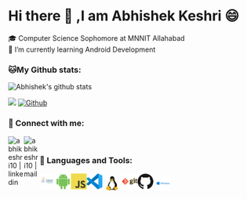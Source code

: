 [mail]: https://github.com/abhikeshri10
[linkedin]: https://www.linkedin.com/in/abhikeshri10/
# Hi there 👋 ,I am Abhishek Keshri 😄
🎓 Computer Science Sophomore at MNNIT Allahabad
 <br>
🌱 I’m currently learning Android Development
<br>
### 🐱My Github stats:
![Abhishek's github stats](https://github-readme-stats.vercel.app/api?username=abhikeshri10&show_icons=true&theme=react)

<!-- ![Top Langs](https://github-readme-stats.vercel.app/api/top-langs/?username=abhikeshri10&theme=react&langs_count=8) -->

![](https://visitor-badge.laobi.icu/badge?page_id=abhikeshri10.abhikeshri10)
[![Github](https://img.shields.io/github/followers/abhikeshri10?label=Followers&logo=Github)](https://github.com/abhikeshri10)
### 💞️ Connect with me:
[<img align="left" alt="abhikeshri10 | linkedin" width="32px" src="https://cdn.jsdelivr.net/npm/simple-icons@v3/icons/linkedin.svg" />][linkedin]
[<img align="left" alt="abhikeshri10 | mail" width="32px" src="https://cdn.jsdelivr.net/npm/simple-icons@v3/icons/gmail.svg" />][mail] 
</br>
### 🧰 Languages and Tools:
<p>
<img align="left" alt="Java" width="32px" src="https://raw.githubusercontent.com/github/explore/80688e429a7d4ef2fca1e82350fe8e3517d3494d/topics/java/java.png"/>
 <img align="left" alt="Android" width="32px" src="https://raw.githubusercontent.com/github/explore/80688e429a7d4ef2fca1e82350fe8e3517d3494d/topics/android/android.png"/>
<img align="left" alt="JavaScript" width="32px" src="https://raw.githubusercontent.com/github/explore/80688e429a7d4ef2fca1e82350fe8e3517d3494d/topics/javascript/javascript.png" />
<img align="left" alt="Visual Studio Code" width="32px" src="https://raw.githubusercontent.com/github/explore/80688e429a7d4ef2fca1e82350fe8e3517d3494d/topics/visual-studio-code/visual-studio-code.png" />
<img align="left" alt="Linux" height="32" style="vertical-align:top; margin:4px" src="https://raw.githubusercontent.com/github/explore/80688e429a7d4ef2fca1e82350fe8e3517d3494d/topics/linux/linux.png">
<img align="left" alt="Git" width="32px" src="https://raw.githubusercontent.com/github/explore/80688e429a7d4ef2fca1e82350fe8e3517d3494d/topics/git/git.png" />
<img align="left" alt="GitHub" width="32px" src="https://raw.githubusercontent.com/github/explore/78df643247d429f6cc873026c0622819ad797942/topics/github/github.png" />
<img align="left" alt="Windows" height="32" style="vertical-align:top; margin:4px" src="https://raw.githubusercontent.com/github/explore/80688e429a7d4ef2fca1e82350fe8e3517d3494d/topics/windows/windows.png">

